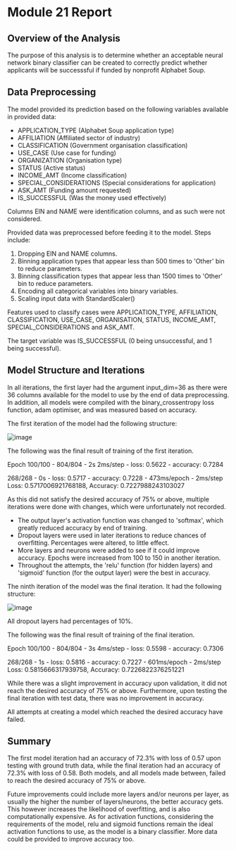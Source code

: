 # Module 21 Report 

## Overview of the Analysis

The purpose of this analysis is to determine whether an acceptable neural network binary classifier can be created to correctly predict whether applicants will be successsful if funded by nonprofit Alphabet Soup.

## Data Preprocessing

The model provided its prediction based on the following variables available in provided data:
- APPLICATION_TYPE (Alphabet Soup application type)
- AFFILIATION (Affiliated sector of industry)
- CLASSIFICATION (Government organisation classification)
- USE_CASE (Use case for funding)
- ORGANIZATION (Organisation type)
- STATUS (Active status)
- INCOME_AMT (Income classification)
- SPECIAL_CONSIDERATIONS (Special considerations for application)
- ASK_AMT (Funding amount requested)
- IS_SUCCESSFUL (Was the money used effectively)

Columns EIN and NAME were identification columns, and as such were not considered.

Provided data was preprocessed before feeding it to the model. Steps include:
1. Dropping EIN and NAME columns.
2. Binning application types that appear less than 500 times to 'Other' bin to reduce parameters.
3. Binning classification types that appear less than 1500 times to 'Other' bin to reduce parameters.
4. Encoding all categorical variables into binary variables.
5. Scaling input data with StandardScaler()

Features used to classify cases were APPLICATION_TYPE, AFFILIATION, CLASSIFICATION, USE_CASE, ORGANISATION, STATUS, INCOME_AMT, SPECIAL_CONSIDERATIONS and ASK_AMT.

The target variable was IS_SUCCESSFUL (0 being unsuccessful, and 1 being successful).

## Model Structure and Iterations

In all iterations, the first layer had the argument input_dim=36 as there were 36 columns available for the model to use by the end of data preprocessing. In addition, all models were compiled with the binary_crossentropy loss function, adam optimiser, and was measured based on accuracy.

The first iteration of the model had the following structure:

![image](https://github.com/falconpunch082/Data-Analysis-Portfolio/assets/26648391/4b891145-dc29-4d05-a86f-82de1164c8dd)

The following was the final result of training of the first iteration.

Epoch 100/100 - 804/804 - 2s 2ms/step - loss: 0.5622 - accuracy: 0.7284

268/268 - 0s - loss: 0.5717 - accuracy: 0.7228 - 473ms/epoch - 2ms/step
Loss: 0.5717006921768188, Accuracy: 0.7227988243103027

As this did not satisfy the desired accuracy of 75% or above, multiple iterations were done with changes, which were unfortunately not recorded.
- The output layer's activation function was changed to 'softmax', which greatly reduced accuracy by end of training.
- Dropout layers were used in later iterations to reduce chances of overfitting. Percentages were altered, to little effect.
- More layers and neurons were added to see if it could improve accuracy. Epochs were increased from 100 to 150 in another iteration.
- Throughout the attempts, the 'relu' function (for hidden layers) and 'sigmoid' function (for the output layer) were the best in accuracy.

The ninth iteration of the model was the final iteration. It had the following structure:

![image](https://github.com/falconpunch082/Data-Analysis-Portfolio/assets/26648391/5fc11d98-ee95-4872-beac-6b9ecc911387)

All dropout layers had percentages of 10%.

The following was the final result of training of the final iteration.

Epoch 100/100 - 804/804 - 3s 4ms/step - loss: 0.5598 - accuracy: 0.7306

268/268 - 1s - loss: 0.5816 - accuracy: 0.7227 - 601ms/epoch - 2ms/step
Loss: 0.5815666317939758, Accuracy: 0.7226822376251221

While there was a slight improvement in accuracy upon validation, it did not reach the desired accuracy of 75% or above. Furthermore, upon testing the final iteration with test data, there was no improvement in accuracy.

All attempts at creating a model which reached the desired accuracy have failed.

## Summary

The first model iteration had an accuracy of 72.3% with loss of 0.57 upon testing with ground truth data, while the final iteration had an accuracy of 72.3% with loss of 0.58. Both models, and all models made between, failed to reach the desired accuracy of 75% or above.

Future improvements could include more layers and/or neurons per layer, as usually the higher the number of layers/neurons, the better accuracy gets. This however increases the likelihood of overfitting, and is also computationally expensive. As for activation functions, considering the requirements of the model, relu and sigmoid functions remain the ideal activation functions to use, as the model is a binary classifier. More data could be provided to improve accuracy too.
